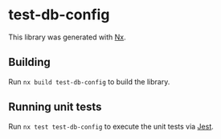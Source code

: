 # test-db-config

This library was generated with [Nx](https://nx.dev).

## Building

Run `nx build test-db-config` to build the library.

## Running unit tests

Run `nx test test-db-config` to execute the unit tests via [Jest](https://jestjs.io).
